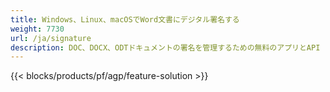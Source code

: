 ```yaml
---
title: Windows、Linux、macOSでWord文書にデジタル署名する 
weight: 7730
url: /ja/signature
description: DOC、DOCX、ODTドキュメントの署名を管理するための無料のアプリとAPI
---
```


{{< blocks/products/pf/agp/feature-solution >}} 

